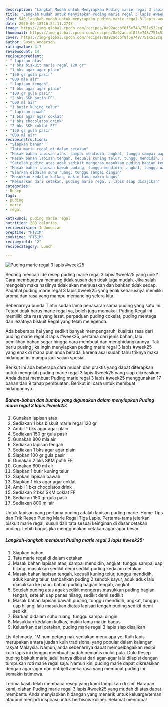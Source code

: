 ```yaml
---
description: "Langkah Mudah untuk Menyiapkan Puding marie regal 3 lapis #week25 yang Enak"
title: "Langkah Mudah untuk Menyiapkan Puding marie regal 3 lapis #week25 yang Enak"
slug: 540-langkah-mudah-untuk-menyiapkan-puding-marie-regal-3-lapis-week25-yang-enak
date: 2020-06-18T16:24:11.274Z
image: https://img-global.cpcdn.com/recipes/8a92accbf8f5e748/751x532cq70/puding-marie-regal-3-lapis-week25-foto-resep-utama.jpg
thumbnail: https://img-global.cpcdn.com/recipes/8a92accbf8f5e748/751x532cq70/puding-marie-regal-3-lapis-week25-foto-resep-utama.jpg
cover: https://img-global.cpcdn.com/recipes/8a92accbf8f5e748/751x532cq70/puding-marie-regal-3-lapis-week25-foto-resep-utama.jpg
author: Susan Anderson
ratingvalue: 4.7
reviewcount: 14
recipeingredient:
- " lapisan atas"
- "1 bks biskuit marie regal 120 gr"
- "1 bks agar agar plain"
- "150 gr gula pasir"
- "800 mla air"
- " lapisan tengah"
- "1 bks agar agar plain"
- "100 gr gula pasir"
- "2 bks SKM putih FF"
- "600 ml air"
- "1 butir kuning telur"
- " lapisan bawah"
- "1 bks agar agar coklat"
- "1 bks chocolatos drink"
- "2 bks SKM coklat FF"
- "150 gr gula pasir"
- "800 ml air"
recipeinstructions:
- "Siapkan bahan"
- "Tata marie regal di dalam cetakan"
- "Masak bahan lapisan atas, sampai mendidih, angkat, tunggu sampai uap hilang, masukkan sedikit demi sedikit puding kedalam cetakan"
- "Masak bahan lapisan tengah, kecuali kuning telur, tunggu mendidih, aduk kuning telur, tambahkan puding 2 sendok sayur, aduk aduk lalu masukkan ke panci bahan puding bagian tengah, angkat"
- "Setelah puding atas agak sedikit mengeras,masukkan puding bagian tengah, setelah uap panas hilang, sedikit demi sedikit"
- "Masak bahan lapisan bawah puding, tunggu mendidih, angkat, tunggu uap hilang, lalu masukkan diatas lapisan tengah puding sedikit demi sedikit"
- "Biarkan didalam suhu ruang, tunggu sampai dingin"
- "Masukkan kedalam kulkas, makin lama makin bagus"
- "Keluarkan dari cetakan, puding marie regal 3 lapis siap disajikan"
categories:
- Resep
tags:
- puding
- marie
- regal

katakunci: puding marie regal 
nutrition: 288 calories
recipecuisine: Indonesian
preptime: "PT21M"
cooktime: "PT51M"
recipeyield: "2"
recipecategory: Lunch

---
```



![Puding marie regal 3 lapis #week25](https://img-global.cpcdn.com/recipes/8a92accbf8f5e748/751x532cq70/puding-marie-regal-3-lapis-week25-foto-resep-utama.jpg)

Sedang mencari ide resep puding marie regal 3 lapis #week25 yang unik? Cara membuatnya memang tidak susah dan tidak juga mudah. Jika salah mengolah maka hasilnya tidak akan memuaskan dan bahkan tidak sedap. Padahal puding marie regal 3 lapis #week25 yang enak seharusnya memiliki aroma dan rasa yang mampu memancing selera kita.

Sebenarnya bunda Tintin sudah lama penasaran sama puding yang satu ini. Tetapi tidak harus marie regal ya, boleh juga memakai. Puding Regal ini memiliki cita rasa yang lezat, perpaduan puding cokelat, puding mentega dan lezatnya biskuit Regal yang telah melegenda.

Ada beberapa hal yang sedikit banyak mempengaruhi kualitas rasa dari puding marie regal 3 lapis #week25, pertama dari jenis bahan, lalu pemilihan bahan segar hingga cara membuat dan menghidangkannya. Tak perlu pusing jika ingin menyiapkan puding marie regal 3 lapis #week25 yang enak di mana pun anda berada, karena asal sudah tahu triknya maka hidangan ini mampu jadi sajian spesial.


Berikut ini ada beberapa cara mudah dan praktis yang dapat diterapkan untuk mengolah puding marie regal 3 lapis #week25 yang siap dikreasikan. Anda dapat membuat Puding marie regal 3 lapis #week25 menggunakan 17 bahan dan 9 tahap pembuatan. Berikut ini cara untuk membuat hidangannya.

<!--inarticleads1-->

##### Bahan-bahan dan bumbu yang digunakan dalam menyiapkan Puding marie regal 3 lapis #week25:

1. Gunakan  lapisan atas
1. Sediakan 1 bks biskuit marie regal 120 gr
1. Ambil 1 bks agar agar plain
1. Sediakan 150 gr gula pasir
1. Gunakan 800 mla air
1. Sediakan  lapisan tengah
1. Sediakan 1 bks agar agar plain
1. Siapkan 100 gr gula pasir
1. Gunakan 2 bks SKM putih FF
1. Gunakan 600 ml air
1. Siapkan 1 butir kuning telur
1. Siapkan  lapisan bawah
1. Siapkan 1 bks agar agar coklat
1. Ambil 1 bks chocolatos drink
1. Sediakan 2 bks SKM coklat FF
1. Sediakan 150 gr gula pasir
1. Sediakan 800 ml air


Untuk lapisan yang pertama puding adalah lapisan puding marie. Home Tips dan Trik Resep Puding Marie Regal Tiga Lapis. Pertama-tama jejerkan biskuit marie regal, susun dan tata sesuai keinginan di dasar cetakan puding. Lebih bagus jika menggunakan cetakan agar-agar besar. 

<!--inarticleads2-->

##### Langkah-langkah membuat Puding marie regal 3 lapis #week25:

1. Siapkan bahan
1. Tata marie regal di dalam cetakan
1. Masak bahan lapisan atas, sampai mendidih, angkat, tunggu sampai uap hilang, masukkan sedikit demi sedikit puding kedalam cetakan
1. Masak bahan lapisan tengah, kecuali kuning telur, tunggu mendidih, aduk kuning telur, tambahkan puding 2 sendok sayur, aduk aduk lalu masukkan ke panci bahan puding bagian tengah, angkat
1. Setelah puding atas agak sedikit mengeras,masukkan puding bagian tengah, setelah uap panas hilang, sedikit demi sedikit
1. Masak bahan lapisan bawah puding, tunggu mendidih, angkat, tunggu uap hilang, lalu masukkan diatas lapisan tengah puding sedikit demi sedikit
1. Biarkan didalam suhu ruang, tunggu sampai dingin
1. Masukkan kedalam kulkas, makin lama makin bagus
1. Keluarkan dari cetakan, puding marie regal 3 lapis siap disajikan


Lis Achmady. &#34;Minum petang nak sediakan menu apa ye. Kuih lapis merupakan antara juadah kuih tradisional yang popular dalam kalangan rakyat Malaysia. Namun, anda sebenarnya dapat mempelbagaikan resipi kuih lapis ini dengan membuat juadah pemanis mulut pula. Dulu Resep puding biskuit marie jadul hanya dibuat dari agar-agar lalu dilapisi dengan tumpukan roti marie regal saja. Namun kini puding marie dapat dikreasikan dengan agar-agar dan nutrijell aneka rasa yang membuat puding ini semakin istimewa. 

Terima kasih telah membaca resep yang kami tampilkan di sini. Harapan kami, olahan Puding marie regal 3 lapis #week25 yang mudah di atas dapat membantu Anda menyiapkan hidangan yang menarik untuk keluarga/teman ataupun menjadi inspirasi untuk berbisnis kuliner. Selamat mencoba!
